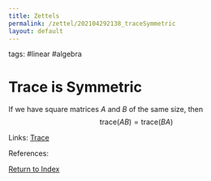 ```yaml
---
title: Zettels
permalink: /zettel/202104292138_traceSymmetric
layout: default
---
```

tags: #linear #algebra

# Trace is Symmetric

If we have square matrices $A$ and $B$ of the same size, then
$$
\mathrm{trace} (A B ) = \mathrm{trace} ( B A )
$$

Links: [Trace](202104292137_traceMatrixDefinition)

References: 

[Return to Index](index)